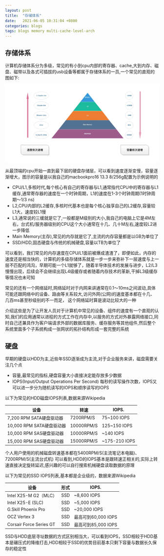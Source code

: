 ```yaml
---
layout: post
title:  "存储体系"
date:   2021-06-05 10:31:04 +0800
categories: blogs
tags: blogs memory multi-cache-level-arch
---
```


## 存储体系

计算机存储体系分为多级，常见的有小到cpu内部的寄存器、cache,大到内存、磁盘、磁带以及各式可插拔的usb设备等都属于存储体系的一员,一个常见的直观的图如下:

<img src="/assets/img/mysql/memory-multi-cache.jpeg" width = "760"  alt="memory-multi-cache.jpeg"/>

从最顶端的cpu开始一直到最下层的硬盘存储层，可以看到速度逐渐变慢，容量逐渐增大，图示的容量是以我自己的macbookpro16 13.3 8/256g配置为示例说明的

- CPU/L1,多核时代,每个核心有自己的寄存器与L1,通常指代CPU中的寄存器与L1缓存,通常寄存器的速度在一个时钟周期，L1的速度在1-3个时钟周期(1时钟周期～1/3 ns)
- L2,CPU内部的L2缓存,多核时代基本也是每个核心独享自己的L2缓存,容量较L1大，速度较L1慢
- L3,通常说的三缓就是它了,一般都是M级别的大小,我自己的电脑上它是4M左右，台式机/服务器级别的CPU这个大小通常在十几、几十M左右,速度较L2进一步降低
- Main Memory(主存),常见的内存就是它了,主流的内存容量都是以GB为单位了
- SSD/HDD,固态硬盘与传统的机械硬盘,容量以TB为单位了
	
可以看到，我们常见的内存速度在CPU/L1面前被爆成渣渣了，即便如此，内存的速度还是相当快的，计算机的多级存储体系就是一步一步来弥补下一层速度与上一层不匹配的鸿沟，早期可能一个L1就够了，随着半导体技术的发展与进步，L2/L3慢慢出现，后续会不会继续出现L4级缓存或者随着内存技术的革新,干掉L3级缓存等情况也未可知

常见的还有一个网络延时,网络延时对于内网来讲通常在0.1～10ms之间波动,具体可能还跟网络中的设备、路由等关系较大,访问外网(公网)的速度基本都在十几、几百ms甚至秒级别的不一而足，
这个网络延时算是波动比较大的一种

介绍这些是为了让开发人员对于计算机中常见的设备、组件的速度有一个直观的认知,我们的应用通常以进程的方式工作在内存中,以服务的方式对外暴露网络接口,同时自己还兼具作为客户端请求外部的数据库服务、缓存服务等其他组件,然后整个系统里面多个子系统构成一张网状的拓扑结构形成一套完整的系统


## 硬盘

早期的硬盘以HDD为主,近些年SSD逐渐成为主流,对于企业服务来讲，磁盘需要关注几个点

- 容量,最常见的指标,硬盘容量大小直接决定能存放多少数据
- IOPS(Input/Output Operations Per Second) 每秒的读写操作次数，IOPS又可以进一步分为随机读写的IOPS和顺序读写的IOPS

以下为常见的HDD磁盘IOPS列表,数据来源Wikipedia

设备						 |转速			|IOPS.        
----------------------	 |-----------|-------------
7,200  RPM SATA硬盘驱动器 |7200RPM/S	|75~100 IOPS   
10,000 RPM SATA硬盘驱动器 |10000RPM/S	|125~150 IOPS 
10,000 RPM SAS硬盘驱动器  |10000RPM/S	|~140 IOPS     
15,000 RPM SAS硬盘驱动器  |15000RPM/S	|~175-210 IOPS

个人用户使用的机械磁盘转速基本都在5400RPM/S(主流笔记本电脑)、7200RPM/S(主流台式机)
可以看到,HDD的IOPS基本是跟转速正相关的,实际上转速直接决定旋转延迟,感兴趣的可以自行搜索机械硬盘读取数据的原理

以下为常见的SSD IOPS列表,基本都是企业级的，数据来源Wikipedia

设备						 |形式			|IOPS.        
----------------------	 |-----------|-------------
Intel X25-M G2（MLC）	 |SSD			|~8,600 IOPS
Intel X25-E (SLC)		 |SSD			|~5,000 IOPS
G.Skill Phoenix Pro		 |SSD	    	|~20,000 IOPS
OCZ Vertex 3				 |SSD			|最高可到60,000 IOPS
Corsair Force Series GT |SSD			|最高可到85,000 IOPS

SSD与HDD底层寻址数据的方式区别相当大，可以看到IOPS，SSD相较于HDD基本是碾压式的降维打击,HDD相较于SSD的优势目前基本只剩下容量与数据长久保存的稳定性
